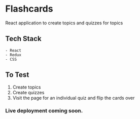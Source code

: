# Flashcards

React application to create topics and quizzes for topics

## Tech Stack

    - React
    - Redux
    - CSS

## To Test

1. Create topics
2. Create quizzes
3. Visit the page for an individual quiz and flip the cards over

### Live deployment coming soon.
